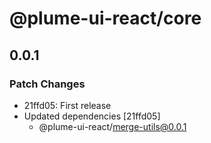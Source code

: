 # @plume-ui-react/core

## 0.0.1

### Patch Changes

- 21ffd05: First release
- Updated dependencies [21ffd05]
  - @plume-ui-react/merge-utils@0.0.1
